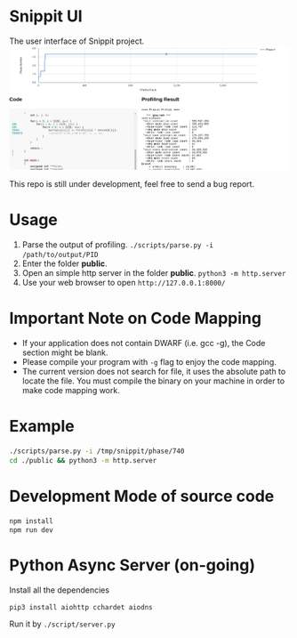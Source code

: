 # Snippit UI
The user interface of Snippit project.
![Image of Snippit](/images/snippit.png?raw=true "Sample Image")

This repo is still under development, feel free to send a bug report.

# Usage
1. Parse the output of profiling. `./scripts/parse.py -i /path/to/output/PID`
2. Enter the folder __public__.
3. Open an simple http server in the folder __public__. `python3 -m http.server`
4. Use your web browser to open `http://127.0.0.1:8000/`

# Important Note on Code Mapping
* If your application does not contain DWARF (i.e. gcc -g), the Code section might be blank.
* Please compile your program with `-g` flag to enjoy the code mapping.
* The current version does not search for file, it uses the absolute path to locate the file.
You must compile the binary on your machine in order to make code mapping work.

# Example
``` bash
./scripts/parse.py -i /tmp/snippit/phase/740
cd ./public && python3 -m http.server
```

# Development Mode of source code
```
npm install
npm run dev
```

# Python Async Server (on-going)
Install all the dependencies
```
pip3 install aiohttp cchardet aiodns
```
Run it by `./script/server.py`

